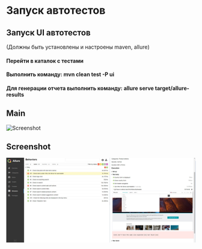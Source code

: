 # Запуск автотестов 

## Запуск UI автотестов
(Должны быть установлены и настроены maven, allure)
#### Перейти в каталок с тестами 
#### Выполнить команду: mvn clean test -P ui
#### Для генерации отчета выполнить команду: allure serve target/allure-results

## Main
![Screenshot](src/main/resources/job.jpg)

## Screenshot
![Screenshot](src/main/resources/Screenshot.jpg)